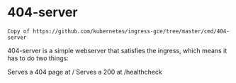 # 404-server

`Copy of https://github.com/kubernetes/ingress-gce/tree/master/cmd/404-server`

404-server is a simple webserver that satisfies the ingress, which means it has to do two things:

Serves a 404 page at /
Serves a 200 at /healthcheck
